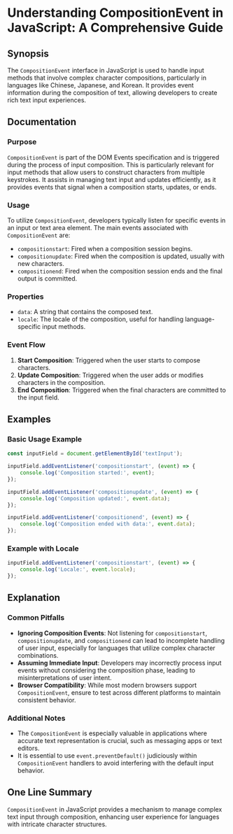 <!--
Meta Description: # Understanding CompositionEvent in JavaScript: A Comprehensive Guide ## Synopsis The `CompositionEvent` interface in JavaScript is used to handle inp...
Meta Keywords: composition, input, event, compositionevent, text
-->

# Understanding CompositionEvent in JavaScript: A Comprehensive Guide

## Synopsis
The `CompositionEvent` interface in JavaScript is used to handle input methods that involve complex character compositions, particularly in languages like Chinese, Japanese, and Korean. It provides event information during the composition of text, allowing developers to create rich text input experiences.

## Documentation
### Purpose
`CompositionEvent` is part of the DOM Events specification and is triggered during the process of input composition. This is particularly relevant for input methods that allow users to construct characters from multiple keystrokes. It assists in managing text input and updates efficiently, as it provides events that signal when a composition starts, updates, or ends.

### Usage
To utilize `CompositionEvent`, developers typically listen for specific events in an input or text area element. The main events associated with `CompositionEvent` are:
- `compositionstart`: Fired when a composition session begins.
- `compositionupdate`: Fired when the composition is updated, usually with new characters.
- `compositionend`: Fired when the composition session ends and the final output is committed.

### Properties
- `data`: A string that contains the composed text.
- `locale`: The locale of the composition, useful for handling language-specific input methods.

### Event Flow
1. **Start Composition**: Triggered when the user starts to compose characters.
2. **Update Composition**: Triggered when the user adds or modifies characters in the composition.
3. **End Composition**: Triggered when the final characters are committed to the input field.

## Examples
### Basic Usage Example
```javascript
const inputField = document.getElementById('textInput');

inputField.addEventListener('compositionstart', (event) => {
    console.log('Composition started:', event);
});

inputField.addEventListener('compositionupdate', (event) => {
    console.log('Composition updated:', event.data);
});

inputField.addEventListener('compositionend', (event) => {
    console.log('Composition ended with data:', event.data);
});
```

### Example with Locale
```javascript
inputField.addEventListener('compositionstart', (event) => {
    console.log('Locale:', event.locale);
});
```

## Explanation
### Common Pitfalls
- **Ignoring Composition Events**: Not listening for `compositionstart`, `compositionupdate`, and `compositionend` can lead to incomplete handling of user input, especially for languages that utilize complex character combinations.
- **Assuming Immediate Input**: Developers may incorrectly process input events without considering the composition phase, leading to misinterpretations of user intent.
- **Browser Compatibility**: While most modern browsers support `CompositionEvent`, ensure to test across different platforms to maintain consistent behavior.

### Additional Notes
- The `CompositionEvent` is especially valuable in applications where accurate text representation is crucial, such as messaging apps or text editors.
- It is essential to use `event.preventDefault()` judiciously within `CompositionEvent` handlers to avoid interfering with the default input behavior.

## One Line Summary
`CompositionEvent` in JavaScript provides a mechanism to manage complex text input through composition, enhancing user experience for languages with intricate character structures.